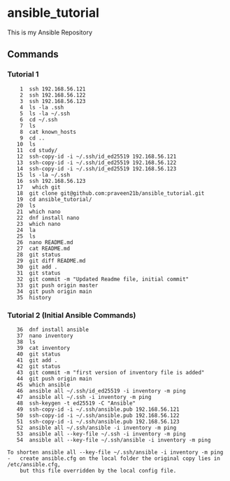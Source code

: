 # ansible_tutorial

This is my Ansible Repository

## Commands
### Tutorial 1
```
    1  ssh 192.168.56.121
    2  ssh 192.168.56.122
    3  ssh 192.168.56.123
    4  ls -la .ssh
    5  ls -la ~/.ssh
    6  cd ~/.ssh
    7  ls
    8  cat known_hosts 
    9  cd ..
   10  ls
   11  cd study/
   12  ssh-copy-id -i ~/.ssh/id_ed25519 192.168.56.121
   13  ssh-copy-id -i ~/.ssh/id_ed25519 192.168.56.122
   14  ssh-copy-id -i ~/.ssh/id_ed25519 192.168.56.123
   15  ls -la ~/.ssh
   16  ssh 192.168.56.123
   17   which git
   18  git clone git@github.com:praveen21b/ansible_tutorial.git
   19  cd ansible_tutorial/
   20  ls
   21  which nano
   22  dnf install nano
   23  which nano
   24  la
   25  ls
   26  nano README.md 
   27  cat README.md 
   28  git status
   29  git diff README.md 
   30  git add .
   31  git status
   32  git commit -m "Updated Readme file, initial commit"
   33  git push origin master
   34  git push origin main
   35  history
   ```

### Tutorial 2 (Initial Ansible Commands)
```
   36  dnf install ansible
   37  nano inventory
   38  ls
   39  cat inventory 
   40  git status
   41  git add .
   42  git status
   43  git commit -m "first version of inventory file is added"
   44  git push origin main
   45  which ansible
   46  ansible all ~/.ssh/id_ed25519 -i inventory -m ping
   47  ansible all ~/.ssh -i inventory -m ping
   48  ssh-keygen -t ed25519 -C "Ansible"
   49  ssh-copy-id -i ~/.ssh/ansible.pub 192.168.56.121
   50  ssh-copy-id -i ~/.ssh/ansible.pub 192.168.56.122
   51  ssh-copy-id -i ~/.ssh/ansible.pub 192.168.56.123
   52  ansible all ~/.ssh/ansible -i inventory -m ping
   53  ansible all --key-file ~/.ssh -i inventory -m ping
   54  ansible all --key-file ~/.ssh/ansible -i inventory -m ping
   ```

    To shorten ansible all --key-file ~/.ssh/ansible -i inventory -m ping
    -   create ansible.cfg on the local folder the original copy lies in /etc/ansible.cfg,
        but this file overridden by the local config file.
